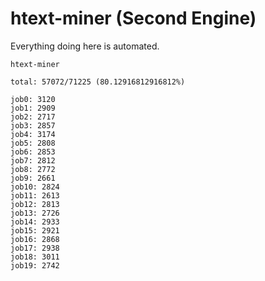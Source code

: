 # htext-miner (Second Engine)

Everything doing here is automated.

```
htext-miner

total: 57072/71225 (80.12916812916812%)

job0: 3120
job1: 2909
job2: 2717
job3: 2857
job4: 3174
job5: 2808
job6: 2853
job7: 2812
job8: 2772
job9: 2661
job10: 2824
job11: 2613
job12: 2813
job13: 2726
job14: 2933
job15: 2921
job16: 2868
job17: 2938
job18: 3011
job19: 2742
```